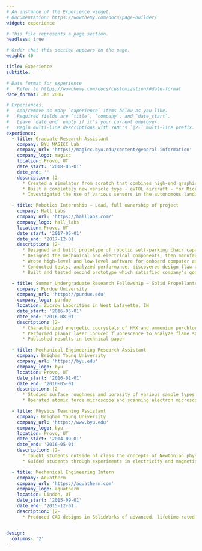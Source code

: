 ```yaml
---
# An instance of the Experience widget.
# Documentation: https://wowchemy.com/docs/page-builder/
widget: experience

# This file represents a page section.
headless: true

# Order that this section appears on the page.
weight: 40

title: Experience
subtitle:

# Date format for experience
#   Refer to https://wowchemy.com/docs/customization/#date-format
date_format: Jan 2006

# Experiences.
#   Add/remove as many `experience` items below as you like.
#   Required fields are `title`, `company`, and `date_start`.
#   Leave `date_end` empty if it's your current employer.
#   Begin multi-line descriptions with YAML's `|2-` multi-line prefix.
experience:
  - title: Graduate Research Assistant
    company: BYU MAGICC Lab
    company_url: 'https://magicc.byu.edu/content/general-information'
    company_logo: magicc
    location: Provo, UT
    date_start: '2018-05-01'
    date_end: ''
    description: |2-
      * Created a simulator from scratch that combines high-end graphics with real autopilot software to produce a high-fidelity SITL flight and camera simulation for UAVs, now used by other students for research and adopted by a university course to teach vision-based quadrotor control
      * Built a completely new vehicle type - eVTOL aircraft - for Microsoft AirSim, a simulator for multirotors, including dynamics model, control inputs, animated mesh, and PX4 autopilot integration in photorealistic city environment powered by Unreal Engine
      * Investigated the use of various sensors in the autonomous landing of multirotors on arbitrary ships at sea and of eVTOL aircraft in urban environments

  - title: Robotics Internship — Lead, full ownership of project
    company: Hall Labs
    company_url: 'https://halllabs.com/'
    company_logo: hall_labs
    location: Provo, UT
    date_start: '2017-05-01'
    date_end: '2017-12-01'
    description: |2-
      * Designed and built prototype of robotic self-parking chair capable of moving a 200-lb person
      * Designed the mechanical and electrical components, then manufactured them
      * Wrote high-level and low-level software for onboard computer and microcontrollers
      * Conducted tests, analyzed performance, discovered design flaw and made a completely new design 
      * Built and tested second prototype which satisfied company's goals for mobility, load capacity and stability

  - title: Summer Undergraduate Research Fellowship — Solid Propellants
    company: Purdue University
    company_url: 'https://purdue.edu'
    company_logo: purdue
    location: Zucrow Laborities in West Lafayette, IN
    date_start: '2016-05-01'
    date_end: '2016-08-01'
    description: |2-
      * Characterized energetic cocrystals of HMX and ammonium perchlorate for use in solid composite propellants
      * Performed planar laser induced fluorescence to analyze flame structure, species concentration, and burn rate of energetic cocrystals
      * Published results in technical paper

  - title: Mechanical Engineering Research Assistant
    company: Brigham Young University
    company_url: 'https://byu.edu'
    company_logo: byu
    location: Provo, UT
    date_start: '2016-01-01'
    date_end: '2016-05-01'
    description: |2-
      * Studied surface roughness and porosity of various sample types of carbon nanotubes for future applications that require atomically smooth surfaces
      * Operated atomic force microscope and scanning electron microscope to take measurements and confirm results

  - title: Physics Teaching Assistant
    company: Brigham Young University
    company_url: 'https://www.byu.edu'
    company_logo: byu
    location: Provo, UT
    date_start: '2014-09-01'
    date_end: '2016-05-01'
    description: |2-
      * Taught students outside of class the concepts of Newtonian physics and aided them in completion of homework and studying for tests
      * Guided students through experiments in electricity and magnetism

  - title: Mechanical Engineering Intern
    company: Aquatherm
    company_url: 'https://aquatherm.com'
    company_logo: aquatherm
    location: Lindon, UT
    date_start: '2015-09-01'
    date_end: '2015-12-01'
    description: |2-
      * Produced CAD designs in SolidWorks of advanced, lifetime-rated polypropylene piping systems


design:
  columns: '2'
---
```

